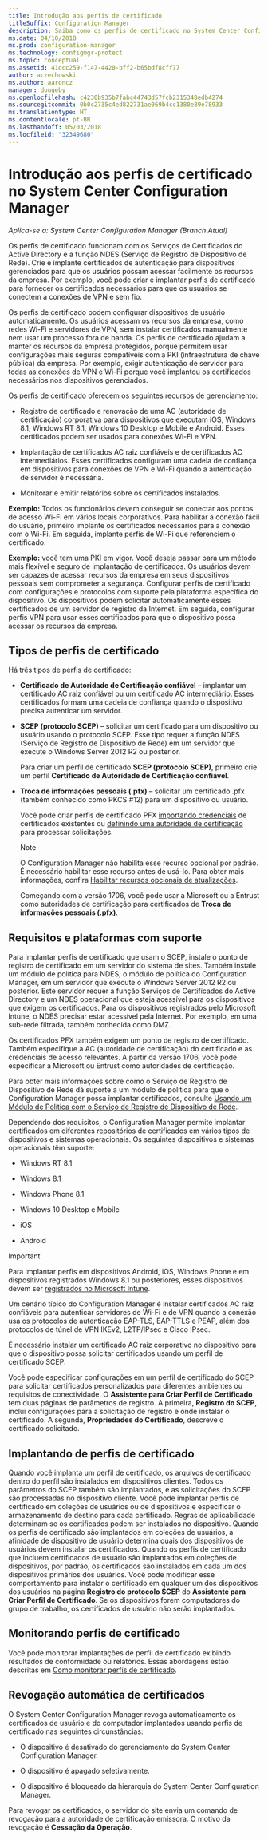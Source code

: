 ```yaml
---
title: Introdução aos perfis de certificado
titleSuffix: Configuration Manager
description: Saiba como os perfis de certificado no System Center Configuration Manager funcionam com Serviços de Certificados do Active Directory.
ms.date: 04/10/2018
ms.prod: configuration-manager
ms.technology: configmgr-protect
ms.topic: conceptual
ms.assetid: 41dcc259-f147-4420-bff2-b65bdf8cff77
author: aczechowski
ms.author: aaroncz
manager: dougeby
ms.openlocfilehash: c4230b935b7fabc44743d57fcb2315348edb4274
ms.sourcegitcommit: 0b0c2735c4ed822731ae069b4cc1380e89e78933
ms.translationtype: HT
ms.contentlocale: pt-BR
ms.lasthandoff: 05/03/2018
ms.locfileid: "32349680"
---
```

# <a name="introduction-to-certificate-profiles-in-system-center-configuration-manager"></a>Introdução aos perfis de certificado no System Center Configuration Manager

*Aplica-se a: System Center Configuration Manager (Branch Atual)*


Os perfis de certificado funcionam com os Serviços de Certificados do Active Directory e a função NDES (Serviço de Registro de Dispositivo de Rede). Crie e implante certificados de autenticação para dispositivos gerenciados para que os usuários possam acessar facilmente os recursos da empresa. Por exemplo, você pode criar e implantar perfis de certificado para fornecer os certificados necessários para que os usuários se conectem a conexões de VPN e sem fio.

Os perfis de certificado podem configurar dispositivos de usuário automaticamente. Os usuários acessam os recursos da empresa, como redes Wi-Fi e servidores de VPN, sem instalar certificados manualmente nem usar um processo fora de banda. Os perfis de certificado ajudam a manter os recursos da empresa protegidos, porque permitem usar configurações mais seguras compatíveis com a PKI (infraestrutura de chave pública) da empresa. Por exemplo, exigir autenticação de servidor para todas as conexões de VPN e Wi-Fi porque você implantou os certificados necessários nos dispositivos gerenciados.   

Os perfis de certificado oferecem os seguintes recursos de gerenciamento:  

-   Registro de certificado e renovação de uma AC (autoridade de certificação) corporativa para dispositivos que executam iOS, Windows 8.1, Windows RT 8.1, Windows 10 Desktop e Mobile e Android. Esses certificados podem ser usados para conexões Wi-Fi e VPN.  

-   Implantação de certificados AC raiz confiáveis e de certificados AC intermediários. Esses certificados configuram uma cadeia de confiança em dispositivos para conexões de VPN e Wi-Fi quando a autenticação de servidor é necessária.  

-   Monitorar e emitir relatórios sobre os certificados instalados.  

**Exemplo:** Todos os funcionários devem conseguir se conectar aos pontos de acesso Wi-Fi em vários locais corporativos. Para habilitar a conexão fácil do usuário, primeiro implante os certificados necessários para a conexão com o Wi-Fi. Em seguida, implante perfis de Wi-Fi que referenciem o certificado.  

**Exemplo:** você tem uma PKI em vigor. Você deseja passar para um método mais flexível e seguro de implantação de certificados. Os usuários devem ser capazes de acessar recursos da empresa em seus dispositivos pessoais sem comprometer a segurança. Configurar perfis de certificado com configurações e protocolos com suporte pela plataforma específica do dispositivo. Os dispositivos podem solicitar automaticamente esses certificados de um servidor de registro da Internet. Em seguida, configurar perfis VPN para usar esses certificados para que o dispositivo possa acessar os recursos da empresa.  



## <a name="types-of-certificate-profiles"></a>Tipos de perfis de certificado  
 Há três tipos de perfis de certificado:  

-   **Certificado de Autoridade de Certificação confiável** – implantar um certificado AC raiz confiável ou um certificado AC intermediário. Esses certificados formam uma cadeia de confiança quando o dispositivo precisa autenticar um servidor.  

-   **SCEP (protocolo SCEP)** – solicitar um certificado para um dispositivo ou usuário usando o protocolo SCEP. Esse tipo requer a função NDES (Serviço de Registro de Dispositivo de Rede) em um servidor que execute o Windows Server 2012 R2 ou posterior.

    Para criar um perfil de certificado **SCEP (protocolo SCEP)**, primeiro crie um perfil **Certificado de Autoridade de Certificação confiável**.

-   **Troca de informações pessoais (.pfx)** – solicitar um certificado .pfx (também conhecido como PKCS #12) para um dispositivo ou usuário.<!--1321368-->  

    Você pode criar perfis de certificado PFX [importando credenciais](/sccm/mdm/deploy-use/import-pfx-certificate-profiles) de certificados existentes ou [definindo uma autoridade de certificação](/sccm/mdm/deploy-use/create-pfx-certificate-profiles) para processar solicitações.

    > [!Note]  
    > O Configuration Manager não habilita esse recurso opcional por padrão. É necessário habilitar esse recurso antes de usá-lo. Para obter mais informações, confira [Habilitar recursos opcionais de atualizações](/sccm/core/servers/manage/install-in-console-updates#bkmk_options).<!--505213-->  

    Começando com a versão 1706, você pode usar a Microsoft ou a Entrust como autoridades de certificação para certificados de **Troca de informações pessoais (.pfx)**.


## <a name="requirements-and-supported-platforms"></a>Requisitos e plataformas com suporte  
Para implantar perfis de certificado que usam o SCEP, instale o ponto de registro de certificado em um servidor do sistema de sites. Também instale um módulo de política para NDES, o módulo de política do Configuration Manager, em um servidor que execute o Windows Server 2012 R2 ou posterior. Este servidor requer a função Serviços de Certificados do Active Directory e um NDES operacional que esteja acessível para os dispositivos que exigem os certificados. Para os dispositivos registrados pelo Microsoft Intune, o NDES precisar estar acessível pela Internet. Por exemplo, em uma sub-rede filtrada, também conhecida como DMZ.  

Os certificados PFX também exigem um ponto de registro de certificado. Também especifique a AC (autoridade de certificação) do certificado e as credenciais de acesso relevantes. A partir da versão 1706, você pode especificar a Microsoft ou Entrust como autoridades de certificação.  

Para obter mais informações sobre como o Serviço de Registro de Dispositivo de Rede dá suporte a um módulo de política para que o Configuration Manager possa implantar certificados, consulte [Usando um Módulo de Política com o Serviço de Registro de Dispositivo de Rede](http://go.microsoft.com/fwlink/p/?LinkId=328657).  

Dependendo dos requisitos, o Configuration Manager permite implantar certificados em diferentes repositórios de certificados em vários tipos de dispositivos e sistemas operacionais. Os seguintes dispositivos e sistemas operacionais têm suporte:  

-   Windows RT 8.1  

-   Windows 8.1  

-   Windows Phone 8.1  

-   Windows 10 Desktop e Mobile  

-   iOS  

-   Android  

> [!IMPORTANT]  
>  Para implantar perfis em dispositivos Android, iOS, Windows Phone e em dispositivos registrados Windows 8.1 ou posteriores, esses dispositivos devem ser [registrados no Microsoft Intune](/intune/device-enrollment).   

Um cenário típico do Configuration Manager é instalar certificados AC raiz confiáveis para autenticar servidores de Wi-Fi e de VPN quando a conexão usa os protocolos de autenticação EAP-TLS, EAP-TTLS e PEAP, além dos protocolos de túnel de VPN IKEv2, L2TP/IPsec e Cisco IPsec.  

É necessário instalar um certificado AC raiz corporativo no dispositivo para que o dispositivo possa solicitar certificados usando um perfil de certificado SCEP.  

Você pode especificar configurações em um perfil de certificado do SCEP para solicitar certificados personalizados para diferentes ambientes ou requisitos de conectividade. O **Assistente para Criar Perfil de Certificado** tem duas páginas de parâmetros de registro. A primeira, **Registro do SCEP**, inclui configurações para a solicitação de registro e onde instalar o certificado. A segunda, **Propriedades do Certificado**, descreve o certificado solicitado.  

## <a name="deploying-certificate-profiles"></a>Implantando de perfis de certificado  
 Quando você implanta um perfil de certificado, os arquivos de certificado dentro do perfil são instalados em dispositivos clientes. Todos os parâmetros do SCEP também são implantados, e as solicitações do SCEP são processadas no dispositivo cliente. Você pode implantar perfis de certificado em coleções de usuários ou de dispositivos e especificar o armazenamento de destino para cada certificado. Regras de aplicabilidade determinam se os certificados podem ser instalados no dispositivo. Quando os perfis de certificado são implantados em coleções de usuários, a afinidade de dispositivo de usuário determina quais dos dispositivos de usuários devem instalar os certificados. Quando os perfis de certificado que incluem certificados de usuário são implantados em coleções de dispositivos, por padrão, os certificados são instalados em cada um dos dispositivos primários dos usuários. Você pode modificar esse comportamento para instalar o certificado em qualquer um dos dispositivos dos usuários na página **Registro do protocolo SCEP** do **Assistente para Criar Perfil de Certificado**. Se os dispositivos forem computadores do grupo de trabalho, os certificados de usuário não serão implantados.  

## <a name="monitoring-certificate-profiles"></a>Monitorando perfis de certificado  

Você pode monitorar implantações de perfil de certificado exibindo resultados de conformidade ou relatórios. Essas abordagens estão descritas em [Como monitorar perfis de certificado](/sccm/protect/deploy-use/monitor-certificate-profiles).


## <a name="automatic-revocation-of-certificates"></a>Revogação automática de certificados  
 O System Center Configuration Manager revoga automaticamente os certificados de usuário e do computador implantados usando perfis de certificado nas seguintes circunstâncias:  

-   O dispositivo é desativado do gerenciamento do System Center Configuration Manager.  

-   O dispositivo é apagado seletivamente.  

-   O dispositivo é bloqueado da hierarquia do System Center Configuration Manager.  

 Para revogar os certificados, o servidor do site envia um comando de revogação para a autoridade de certificação emissora. O motivo da revogação é **Cessação da Operação**.  
